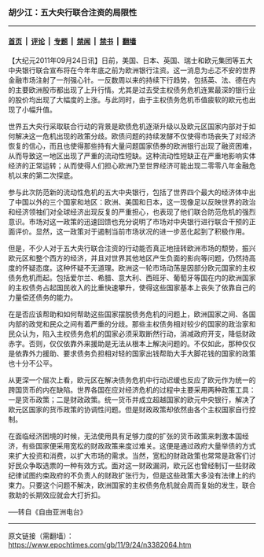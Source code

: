 ### 胡少江：五大央行联合注资的局限性

---

#### [首页](../../../..?n3382064) &nbsp;|&nbsp; [评论](../../../../../epoch-comment?n3382064) &nbsp;|&nbsp; [专题](../../../../../epoch-special?n3382064) &nbsp;|&nbsp; [禁闻](../../../../../epoch-news?n3382064) &nbsp;|&nbsp; [禁书](../../../../../books?n3382064) &nbsp;|&nbsp; [翻墙](https://github.com/gfw-breaker/nogfw/blob/master/README.md?n3382064)


<div class="post_content" id="artbody" itemprop="articleBody">
 <!-- article content begin -->
 <p>
  【大纪元2011年09月24日讯】日前，美国、日本、英国、瑞士和欧元集团等五大中央银行联合宣布将在今年年底之前为欧洲银行注资。这一消息为忐忑不安的世界金融市场注射了一剂强心针。一反数周以来的持续下行趋势，包括英、法、德在内的主要欧洲股市都出现了上升行情。尤其是过去受主权债务危机连累最深的银行业的股价均出现了大幅度的上涨。与此同时，由于主权债务危机币值疲软的欧元也出现了小幅升值。
 </p>
 <p>
  世界五大央行采取联合行动的背景是欧债危机逐渐升级以及欧元区国家内部对于如何解决这一危机出现的政策分歧。欧债问题的持续发酵不仅使得市场丧失了对经济恢复的信心，而且也使得那些持有大量问题国家债券的欧洲银行出现了融资困难，从而导致这一地区出现了严重的流动性短缺。这种流动性短缺正在严重地影响实体经济的正常运转；从而使得人们担心欧洲乃至世界经济可能出现二零零八年金融危机以来的第二次探底。
 </p>
 <p>
  参与此次防范新的流动性危机的五大中央银行，包括了世界四个最大的经济体中出了中国以外的三个国家和地区：欧洲、美国和日本，这一现像足以反映世界的政治和经济领袖们对全球经济出现反复的严重担心，也表现了他们联合防范危机的强烈意识。市场对这一政策的迅速回馈也充分说明了市场对中央银行进行联合干预的正面评价。显然，这一政策对于遏制当前市场状况的进一步恶化起到了积极作用。
 </p>
 <p>
  但是，不少人对于五大央行联合注资的行动能否真正地扭转欧洲市场的颓势，振兴欧元区和整个西方的经济，并且对世界其他地区产生负面的影向等问题，仍然持高度的怀疑态度。这种怀疑不无道理。欧洲这一轮市场动荡是因部分欧元国家的主权债务危机而起。包括爱尔兰、希腊、意大利、西班牙、葡萄牙等国在内的欧洲国家的主权债务占起国民收入的比重快速攀升，使得这些国家基本上丧失了依靠自己的力量偿还债务的能力。
 </p>
 <p>
  在是否应该帮助和如何帮助这些国家摆脱债务危机的问题上，欧洲国家之间、各国内部的政党和民众之间有着严重的分歧。那些主权债务相对较少的国家的政治家和民众认为，陷入主权债务危机的国家必须采取断然行动，消减政府开支，降低财政赤字。否则，仅仅依靠外来援助是无法从根本上解决问题的。不仅如此，那种仅仅是依靠外力援助、要求债务负担相对轻的国家出钱帮助大手大脚花钱的国家的政策也十分不公平。
 </p>
 <p>
  从更深一个层次上看，欧元区在解决债务危机中行动迟缓也反应了欧元作为统一的跨国货币的内在缺陷。世界各国在应对经济危机的过程中主要采用两种政策工具：一是货币政策；二是财政政策。统一货币并成立超越国家的欧元中央银行，解决了欧元区国家的货币政策的协调性问题。但是财政政策却依然由各个主权国家自行控制。
 </p>
 <p>
  在面临经济困境的时候，无法使用具有足够力度的扩张的货币政策来刺激本国经济，有些国家便采用宽松的财政政策来度过难关。这便是通过政府大量举债的方式来扩大投资和消费，以扩大市场的需求。当然，宽松的财政政策也常常是政客们讨好民众争取选票的一种有效方式。面对这一财政漏洞，欧元区也曾经制订一些财政纪律试图约束政府的不负责人的财政扩张行为，但是这些政策大多没有法律上的约束力。只要这个问题不解决，欧洲国家的主权债务危机就会周而复始的发生，联合救助的长期效应就会大打折扣。
 </p>
 <p>
  ──转自《自由亚洲电台》
 </p>
 <!-- article content end -->
 <div id="below_article_ad">
 </div>
</div>


---

原文链接（需翻墙）：https://www.epochtimes.com/gb/11/9/24/n3382064.htm